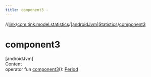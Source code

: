 ```yaml
---
title: component3 -
---
```

//[link](../../index.md)/[com.tink.model.statistics](../index.md)/[[androidJvm]Statistics](index.md)/[component3](component3.md)



# component3  
[androidJvm]  
Content  
operator fun [component3](component3.md)(): [Period](../../com.tink.model.time/[android-jvm]-period/index.md)  



